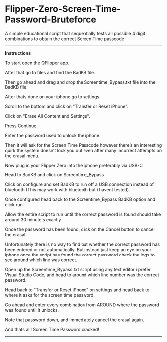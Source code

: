 # Flipper-Zero-Screen-Time-Password-Bruteforce

A simple educational script that sequentially tests all possible 4 digit combinations to obtain the correct Screen Time passcode

---

**Instructions**

To start open the QFlipper app.

After that go to files and find the BadKB file.

Then go ahead and drag and drop the Screentime_Bypass.txt file into the BadKB file.

After thats done on your iphone go to settings.

Scroll to the bottom and click on "Transfer or Reset iPhone".

Click on "Erase All Content and Settings".

Press Continue.

Enter the password used to unlock the iphone.

Then it will ask for the Screen Time Passcode however there’s an interesting quirk the system doesn’t lock you out even after many incorrect attempts on the erasal menu.

Now plug in your Flipper Zero into the iphone preferably via USB-C

Head to BadKB and click on Screentime_Bypass

Click on configure and set BadKB to run off a USB connection instead of bluetooth (This may work with bluetooth but i havent tested).

Once configured head back to the Screentime_Bypass BadKB option and click run.

Allow the entire script to run until the correct password is found should take around 30 minute's exactly

Once the password has been found, click on the Cancel button to cancel the erasal.

Unfortunately there is no way to find out whether the correct password has been entered or not automatically. But instead just keep an eye on your iphone once the script has found the correct password check the logs to see around which line was correct.

Open up the Screentime_Bypass.txt script using any text editor i prefer Visual Studio Code, and head to around which line number was the correct password.

Head back to "Transfer or Reset iPhone" on settings and head back to where it asks for the screen time password.

Go ahead and enter every combination from AROUND where the password was found until it unlocks.

Note that password down, and immediately cancel the erasal again.

And thats all! Screen Time Password cracked!

---
